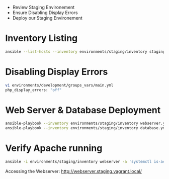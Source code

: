 * Review Staging Environement
* Ensure Disabling Display Errors
* Deploy our Staging Environement

# Inventory Listing

```bash
ansible --list-hosts --inventory environments/staging/inventory staging
```

# Disabling Display Errors

```bash
vi environments/development/groups_vars/main.yml
php_display_errors: "off"
```

# Web Server & Database Deployment

```bash
ansible-playbook --inventory environments/staging/inventory webserver.yml
ansible-playbook --inventory environments/staging/inventory database.yml
```

# Verify Apache running

```bash
ansible -i environments/staging/inventory webserver -a 'systemctl is-active httpd'
```

Accessing the Webserver: http://webserver.staging.vagrant.local/

